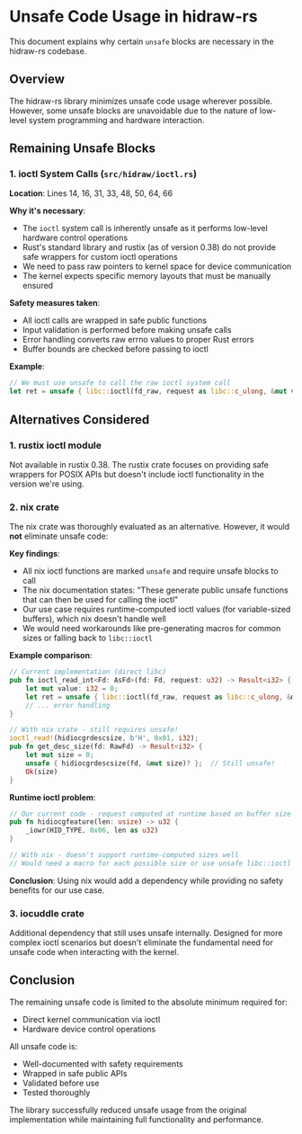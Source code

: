 # Unsafe Code Usage in hidraw-rs

This document explains why certain `unsafe` blocks are necessary in the hidraw-rs codebase.

## Overview

The hidraw-rs library minimizes unsafe code usage wherever possible. However, some unsafe blocks are unavoidable due to the nature of low-level system programming and hardware interaction.

## Remaining Unsafe Blocks

### 1. ioctl System Calls (`src/hidraw/ioctl.rs`)

**Location**: Lines 14, 16, 31, 33, 48, 50, 64, 66

**Why it's necessary**:
- The `ioctl` system call is inherently unsafe as it performs low-level hardware control operations
- Rust's standard library and rustix (as of version 0.38) do not provide safe wrappers for custom ioctl operations
- We need to pass raw pointers to kernel space for device communication
- The kernel expects specific memory layouts that must be manually ensured

**Safety measures taken**:
- All ioctl calls are wrapped in safe public functions
- Input validation is performed before making unsafe calls
- Error handling converts raw errno values to proper Rust errors
- Buffer bounds are checked before passing to ioctl

**Example**:
```rust
// We must use unsafe to call the raw ioctl system call
let ret = unsafe { libc::ioctl(fd_raw, request as libc::c_ulong, &mut value) };
```

## Alternatives Considered

### 1. rustix ioctl module
Not available in rustix 0.38. The rustix crate focuses on providing safe wrappers for POSIX APIs but doesn't include ioctl functionality in the version we're using.

### 2. nix crate
The nix crate was thoroughly evaluated as an alternative. However, it would **not** eliminate unsafe code:

**Key findings**:
- All nix ioctl functions are marked `unsafe` and require unsafe blocks to call
- The nix documentation states: "These generate public unsafe functions that can then be used for calling the ioctl"
- Our use case requires runtime-computed ioctl values (for variable-sized buffers), which nix doesn't handle well
- We would need workarounds like pre-generating macros for common sizes or falling back to `libc::ioctl`

**Example comparison**:
```rust
// Current implementation (direct libc)
pub fn ioctl_read_int<Fd: AsFd>(fd: Fd, request: u32) -> Result<i32> {
    let mut value: i32 = 0;
    let ret = unsafe { libc::ioctl(fd_raw, request as libc::c_ulong, &mut value) };
    // ... error handling
}

// With nix crate - still requires unsafe!
ioctl_read!(hidiocgrdescsize, b'H', 0x01, i32);
pub fn get_desc_size(fd: RawFd) -> Result<i32> {
    let mut size = 0;
    unsafe { hidiocgrdescsize(fd, &mut size)? };  // Still unsafe!
    Ok(size)
}
```

**Runtime ioctl problem**:
```rust
// Our current code - request computed at runtime based on buffer size
pub fn hidiocgfeature(len: usize) -> u32 {
    _iowr(HID_TYPE, 0x06, len as u32)
}

// With nix - doesn't support runtime-computed sizes well
// Would need a macro for each possible size or use unsafe libc::ioctl anyway
```

**Conclusion**: Using nix would add a dependency while providing no safety benefits for our use case.

### 3. iocuddle crate
Additional dependency that still uses unsafe internally. Designed for more complex ioctl scenarios but doesn't eliminate the fundamental need for unsafe code when interacting with the kernel.

## Conclusion

The remaining unsafe code is limited to the absolute minimum required for:
- Direct kernel communication via ioctl
- Hardware device control operations

All unsafe code is:
- Well-documented with safety requirements
- Wrapped in safe public APIs
- Validated before use
- Tested thoroughly

The library successfully reduced unsafe usage from the original implementation while maintaining full functionality and performance.